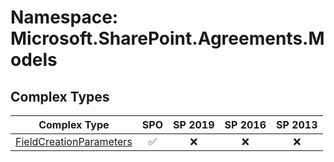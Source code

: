 # Namespace: Microsoft.SharePoint.Agreements.Models

## Complex Types

Complex Type | SPO | SP 2019 | SP 2016 | SP 2013
----------|:---:|:-------:|:-------:|:-------:
[FieldCreationParameters](./ComplexTypes/FieldCreationParameters.md) | ✅ | ❌ | ❌ | ❌